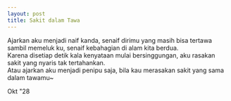 ```yaml
---
layout: post
title: Sakit dalam Tawa
---
```


Ajarkan aku menjadi naif kanda, senaif dirimu yang masih bisa tertawa sambil memeluk ku, senaif kebahagian di alam kita berdua.  
Karena disetiap detik kala kenyataan mulai bersinggungan, aku rasakan sakit yang nyaris tak tertahankan.  
Atau ajarkan aku menjadi penipu saja, bila kau merasakan sakit yang sama dalam tawamu~

Okt "28